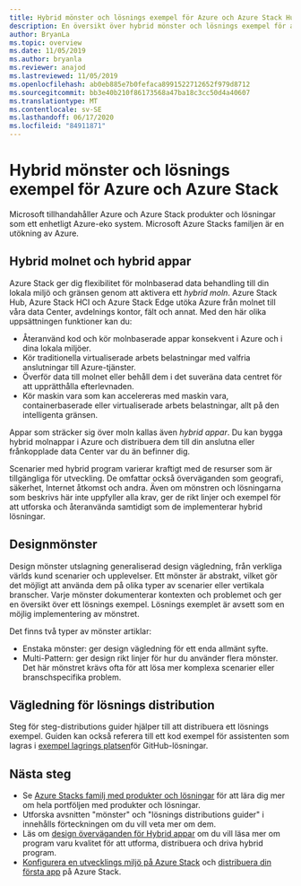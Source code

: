 ```yaml
---
title: Hybrid mönster och lösnings exempel för Azure och Azure Stack Hub
description: En översikt över hybrid mönster och lösnings exempel för att lära och skapa hybrid lösningar på Azure och Azure Stack Hub.
author: BryanLa
ms.topic: overview
ms.date: 11/05/2019
ms.author: bryanla
ms.reviewer: anajod
ms.lastreviewed: 11/05/2019
ms.openlocfilehash: ab0eb885e7b0fefaca8991522712652f979d8712
ms.sourcegitcommit: bb3e40b210f86173568a47ba18c3cc50d4a40607
ms.translationtype: MT
ms.contentlocale: sv-SE
ms.lasthandoff: 06/17/2020
ms.locfileid: "84911871"
---
```

# <a name="hybrid-patterns-and-solution-examples-for-azure-and-azure-stack"></a>Hybrid mönster och lösnings exempel för Azure och Azure Stack

Microsoft tillhandahåller Azure och Azure Stack produkter och lösningar som ett enhetligt Azure-eko system. Microsoft Azure Stacks familjen är en utökning av Azure.

## <a name="the-hybrid-cloud-and-hybrid-apps"></a>Hybrid molnet och hybrid appar

Azure Stack ger dig flexibilitet för molnbaserad data behandling till din lokala miljö och gränsen genom att aktivera ett *hybrid moln*. Azure Stack Hub, Azure Stack HCI och Azure Stack Edge utöka Azure från molnet till våra data Center, avdelnings kontor, fält och annat. Med den här olika uppsättningen funktioner kan du:

- Återanvänd kod och kör molnbaserade appar konsekvent i Azure och i dina lokala miljöer.
- Kör traditionella virtualiserade arbets belastningar med valfria anslutningar till Azure-tjänster.
- Överför data till molnet eller behåll dem i det suveräna data centret för att upprätthålla efterlevnaden.
- Kör maskin vara som kan accelereras med maskin vara, containerbaserade eller virtualiserade arbets belastningar, allt på den intelligenta gränsen.

Appar som sträcker sig över moln kallas även *hybrid appar*. Du kan bygga hybrid molnappar i Azure och distribuera dem till din anslutna eller frånkopplade data Center var du än befinner dig.

Scenarier med hybrid program varierar kraftigt med de resurser som är tillgängliga för utveckling. De omfattar också överväganden som geografi, säkerhet, Internet åtkomst och andra. Även om mönstren och lösningarna som beskrivs här inte uppfyller alla krav, ger de rikt linjer och exempel för att utforska och återanvända samtidigt som de implementerar hybrid lösningar.

## <a name="design-patterns"></a>Designmönster

Design mönster utslagning generaliserad design vägledning, från verkliga världs kund scenarier och upplevelser. Ett mönster är abstrakt, vilket gör det möjligt att använda dem på olika typer av scenarier eller vertikala branscher. Varje mönster dokumenterar kontexten och problemet och ger en översikt över ett lösnings exempel. Lösnings exemplet är avsett som en möjlig implementering av mönstret.

Det finns två typer av mönster artiklar:

- Enstaka mönster: ger design vägledning för ett enda allmänt syfte.
- Multi-Pattern: ger design rikt linjer för hur du använder flera mönster. Det här mönstret krävs ofta för att lösa mer komplexa scenarier eller branschspecifika problem.

## <a name="solution-deployment-guides"></a>Vägledning för lösnings distribution

Steg för steg-distributions guider hjälper till att distribuera ett lösnings exempel. Guiden kan också referera till ett kod exempel för assistenten som lagras i [exempel lagrings platsen](https://github.com/Azure-Samples/azure-intelligent-edge-patterns)för GitHub-lösningar.

## <a name="next-steps"></a>Nästa steg

- Se [Azure Stacks familj med produkter och lösningar](/azure-stack) för att lära dig mer om hela portföljen med produkter och lösningar.
- Utforska avsnitten "mönster" och "lösnings distributions guider" i innehålls förteckningen om du vill veta mer om dem.
- Läs om [design överväganden för Hybrid appar](overview-app-design-considerations.md) om du vill läsa mer om program varu kvalitet för att utforma, distribuera och driva hybrid program.
- [Konfigurera en utvecklings miljö på Azure Stack](/azure-stack/user/azure-stack-dev-start.md) och [distribuera din första app](/azure-stack/user/azure-stack-dev-start-deploy-app.md) på Azure Stack.
